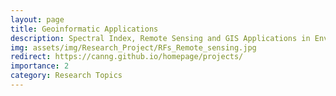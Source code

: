 ```yaml
---
layout: page
title: Geoinformatic Applications
description: Spectral Index, Remote Sensing and GIS Applications in Environment and Natural Resources
img: assets/img/Research_Project/RFs_Remote_sensing.jpg
redirect: https://canng.github.io/homepage/projects/
importance: 2
category: Research Topics
---
```




